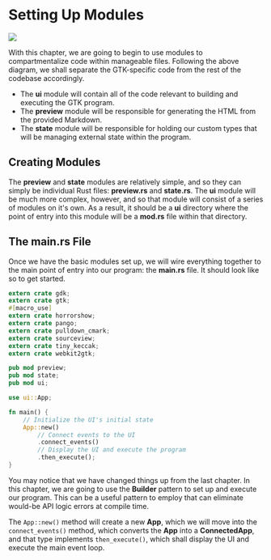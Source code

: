 # Setting Up Modules

<img src="images/ch04_mod_diagram.png" />

With this chapter, we are going to begin to use modules to compartmentalize
code within manageable files. Following the above diagram, we shall separate
the GTK-specific code from the rest of the codebase accordingly.

- The **ui** module will contain all of the code relevant to building and
executing the GTK program.
- The **preview** module will be responsible for generating the HTML from the
provided Markdown.
- The **state** module will be responsible for holding our custom types that
will be managing external state within the program.

## Creating Modules

The **preview** and **state** modules are relatively simple, and so they
can simply be individual Rust files: **preview.rs** and **state.rs**. The
**ui** module will be much more complex, however, and so that module will
consist of a series of modules on it's own. As a result, it should be a
**ui** directory where the point of entry into this module will be a
**mod.rs** file within that directory.

## The main.rs File

Once we have the basic modules set up, we will wire everything together
to the main point of entry into our program: the **main.rs** file. It
should look like so to get started.

```rust
extern crate gdk;
extern crate gtk;
#[macro_use]
extern crate horrorshow;
extern crate pango;
extern crate pulldown_cmark;
extern crate sourceview;
extern crate tiny_keccak;
extern crate webkit2gtk;

pub mod preview;
pub mod state;
pub mod ui;

use ui::App;

fn main() {
    // Initialize the UI's initial state
    App::new()
        // Connect events to the UI
        .connect_events()
        // Display the UI and execute the program
        .then_execute();
}
```

You may notice that we have changed things up from the last chapter. In
this chapter, we are going to use the **Builder** pattern to set up and
execute our program. This can be a useful pattern to employ that can
eliminate would-be API logic errors at compile time.

The `App::new()` method will create a new **App**, which we will move
into the `connect_events()` method, which converts the **App** into a
**ConnectedApp**, and that type implements `then_execute()`, which shall
display the UI and execute the main event loop.